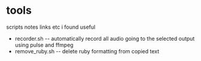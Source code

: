 # tools
scripts notes links etc i found useful

- recorder.sh -- automatically record all audio going to the selected output using pulse and ffmpeg
- remove_ruby.sh -- delete ruby formatting from copied text
